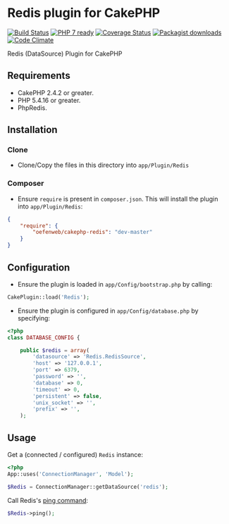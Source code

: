 # Redis plugin for CakePHP

[![Build Status](https://travis-ci.org/Oefenweb/cakephp-redis.png?branch=master)](https://travis-ci.org/Oefenweb/cakephp-redis) [![PHP 7 ready](http://php7ready.timesplinter.ch/Oefenweb/cakephp-redis/badge.svg)](https://travis-ci.org/Oefenweb/cakephp-redis) [![Coverage Status](https://coveralls.io/repos/Oefenweb/cakephp-redis/badge.png)](https://coveralls.io/r/Oefenweb/cakephp-redis) [![Packagist downloads](http://img.shields.io/packagist/dt/Oefenweb/cakephp-redis.svg)](https://packagist.org/packages/oefenweb/cakephp-redis) [![Code Climate](https://codeclimate.com/github/Oefenweb/cakephp-redis/badges/gpa.svg)](https://codeclimate.com/github/Oefenweb/cakephp-redis)

Redis (DataSource) Plugin for CakePHP

## Requirements

* CakePHP 2.4.2 or greater.
* PHP 5.4.16 or greater.
* PhpRedis.

## Installation

### Clone

* Clone/Copy the files in this directory into `app/Plugin/Redis`

### Composer

* Ensure `require` is present in `composer.json`. This will install the plugin into `app/Plugin/Redis`:

```json
{
	"require": {
		"oefenweb/cakephp-redis": "dev-master"
	}
}
```

## Configuration

* Ensure the plugin is loaded in `app/Config/bootstrap.php` by calling:

```php
CakePlugin::load('Redis');
```

* Ensure the plugin is configured in `app/Config/database.php` by specifying:

```php
<?php
class DATABASE_CONFIG {

	public $redis = array(
		'datasource' => 'Redis.RedisSource',
		'host' => '127.0.0.1',
		'port' => 6379,
		'password' => '',
		'database' => 0,
		'timeout' => 0,
		'persistent' => false,
		'unix_socket' => '',
		'prefix' => '',
	);
```

## Usage

Get a (connected / configured) `Redis` instance:

```php
<?php
App::uses('ConnectionManager', 'Model');

$Redis = ConnectionManager::getDataSource('redis');
```

Call Redis's [ping command](http://redis.io/commands/ping):

```php
$Redis->ping();
```
